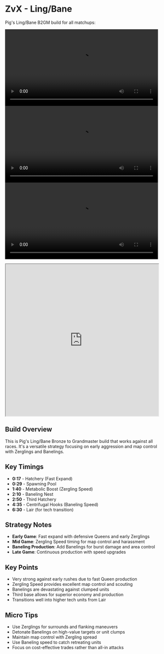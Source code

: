 # ZvX - Ling/Bane

Pig's Ling/Bane B2GM build for all matchups:

<video src="/textbooks/starcraft_2/Beans_vs_Stoic.mp4" controls width="100%"></video>
<video src="/textbooks/starcraft_2/Beans_vs_Stoic-long.mp4" controls width="100%"></video>
<video src="/textbooks/starcraft_2/Stoic_vs_TheHound.mp4" controls width="100%"></video>

<iframe width="100%" height="500px" src="https://srfoster.github.io/sc2-build-vis/embed.html?build=13%20%200%3A13%20%20Overlord%0A17%20%200%3A52%20%20Hatchery%0A18%20%201%3A08%20%20Extractor%0A17%20%201%3A15%20%20Spawning%20Pool%0A19%20%201%3A42%20%20Overlord%0A20%20%202%3A06%20%20Queen%0A20%20%202%3A07%20%20Queen%0A24%20%202%3A08%20%20Zergling%0A25%20%202%3A09%20%20Zergling%0A28%20%202%3A18%20%20Metabolic%20Boost%0A32%20%202%3A48%20%20Hatchery%0A31%20%202%3A49%20%20Overlord%0A31%20%202%3A59%20%20Queen%0A48%20%204%3A03%20%20Baneling%20Nest%0A47%20%204%3A11%20%20Extractor%0A47%20%204%3A23%20%20Zergling%0A62%20%204%3A48%20%20Evolution%20Chamber%20x2%0A62%20%204%3A50%20%20Lair%0A76%20%205%3A15%20%20Hatchery%20x2%0A85%20%205%3A56%20%20Zerg%20Ground%20Armor%20Level%201%0A85%20%205%3A56%20%20Zerg%20Melee%20Weapons%20Level%201%0A85%20%205%3A58%20%20Centrifugal%20Hooks%0A85%20%206%3A10%20%20Hatchery%0A85%20%206%3A12%20%20Hatchery"> </iframe> 

## Build Overview

This is Pig's Ling/Bane Bronze to Grandmaster build that works against all races. It's a versatile strategy focusing on early aggression and map control with Zerglings and Banelings.

## Key Timings

- **0:17** - Hatchery (Fast Expand)
- **0:29** - Spawning Pool
- **1:40** - Metabolic Boost (Zergling Speed)
- **2:10** - Baneling Nest
- **2:50** - Third Hatchery
- **4:35** - Centrifugal Hooks (Baneling Speed)
- **6:30** - Lair (for tech transition)

## Strategy Notes

- **Early Game**: Fast expand with defensive Queens and early Zerglings
- **Mid Game**: Zergling Speed timing for map control and harassment
- **Baneling Production**: Add Banelings for burst damage and area control
- **Late Game**: Continuous production with speed upgrades

## Key Points

- Very strong against early rushes due to fast Queen production
- Zergling Speed provides excellent map control and scouting
- Banelings are devastating against clumped units
- Third base allows for superior economy and production
- Transitions well into higher tech units from Lair

## Micro Tips

- Use Zerglings for surrounds and flanking maneuvers
- Detonate Banelings on high-value targets or unit clumps
- Maintain map control with Zergling spread
- Use Baneling speed to catch retreating units
- Focus on cost-effective trades rather than all-in attacks
